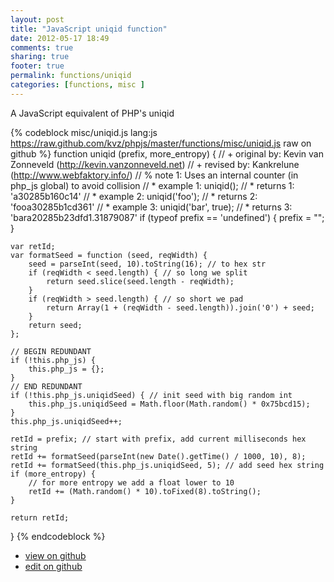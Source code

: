 ```yaml
---
layout: post
title: "JavaScript uniqid function"
date: 2012-05-17 18:49
comments: true
sharing: true
footer: true
permalink: functions/uniqid
categories: [functions, misc ]
---
```

A JavaScript equivalent of PHP's uniqid
<!-- more -->
{% codeblock misc/uniqid.js lang:js https://raw.github.com/kvz/phpjs/master/functions/misc/uniqid.js raw on github %}
function uniqid (prefix, more_entropy) {
    // +   original by: Kevin van Zonneveld (http://kevin.vanzonneveld.net)
    // +    revised by: Kankrelune (http://www.webfaktory.info/)
    // %        note 1: Uses an internal counter (in php_js global) to avoid collision
    // *     example 1: uniqid();
    // *     returns 1: 'a30285b160c14'
    // *     example 2: uniqid('foo');
    // *     returns 2: 'fooa30285b1cd361'
    // *     example 3: uniqid('bar', true);
    // *     returns 3: 'bara20285b23dfd1.31879087'
    if (typeof prefix == 'undefined') {
        prefix = "";
    }

    var retId;
    var formatSeed = function (seed, reqWidth) {
        seed = parseInt(seed, 10).toString(16); // to hex str
        if (reqWidth < seed.length) { // so long we split
            return seed.slice(seed.length - reqWidth);
        }
        if (reqWidth > seed.length) { // so short we pad
            return Array(1 + (reqWidth - seed.length)).join('0') + seed;
        }
        return seed;
    };

    // BEGIN REDUNDANT
    if (!this.php_js) {
        this.php_js = {};
    }
    // END REDUNDANT
    if (!this.php_js.uniqidSeed) { // init seed with big random int
        this.php_js.uniqidSeed = Math.floor(Math.random() * 0x75bcd15);
    }
    this.php_js.uniqidSeed++;

    retId = prefix; // start with prefix, add current milliseconds hex string
    retId += formatSeed(parseInt(new Date().getTime() / 1000, 10), 8);
    retId += formatSeed(this.php_js.uniqidSeed, 5); // add seed hex string
    if (more_entropy) {
        // for more entropy we add a float lower to 10
        retId += (Math.random() * 10).toFixed(8).toString();
    }

    return retId;
}
{% endcodeblock %}
<ul>
 <li><a href="https://github.com/kvz/phpjs/blob/master/functions/misc/uniqid.js">view on github</a></li>
 <li><a href="https://github.com/kvz/phpjs/edit/master/functions/misc/uniqid.js">edit on github</a></li>
</ul>
